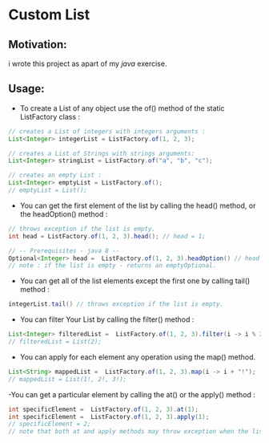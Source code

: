 # Custom List

## Motivation:

i wrote this project as apart of my _java_ exercise.  

## Usage:
- To create a List of any object use the of() method of the static ListFactory class :

```java
// creates a List of integers with integers arguments :  
List<Integer> integerList = ListFactory.of(1, 2, 3);  
```   
```java
// creates a List of Strings with strings arguments:
List<Integer> stringList = ListFactory.of("a", "b", "c");
```
```java
// creates an empty List : 
List<Integer> emptyList = ListFactory.of();
// emptyList = List();
```
- You can get the first element of the list by calling the head() method, or the headOption() method : 
 
```java
// throws exception if the list is empty.
int head = ListFactory.of(1, 2, 3).head(); // head = 1;

// -- Prerequisites - java 8 --
Optional<Integer> head =  ListFactory.of(1, 2, 3).headOption() // head =  Optional[1].
// note : if the list is empty - returns an emptyOptional.
```
- You can get all of the list elements except the first one by calling tail() method :

```java
integerList.tail() // throws exception if the list is empty. 
```
- You can filter Your List by calling the filter() method :
```java
List<Integer> filteredList =  ListFactory.of(1, 2, 3).filter(i -> i % 2 == 0); 
// filteredList = List(2);
```
- You can apply for each element any operation using the map() method.
```java
List<String> mappedList =  ListFactory.of(1, 2, 3).map(i -> i + "!"); 
// mappedList = List(1!, 2!, 3!);
```
-You can get a particular element by calling the at() or the apply() method :
```java
int specificElement =  ListFactory.of(1, 2, 3).at(1); 
int specificElement =  ListFactory.of(1, 2, 3).apply(1); 
// specificElement = 2;
// note that both at and apply methods may throw exception when the list is empty.
```